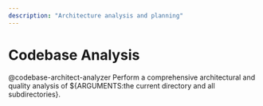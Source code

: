 ```yaml
---
description: "Architecture analysis and planning"
---
```


# Codebase Analysis

@codebase-architect-analyzer Perform a comprehensive architectural and quality analysis of ${ARGUMENTS:the current directory and all subdirectories}.